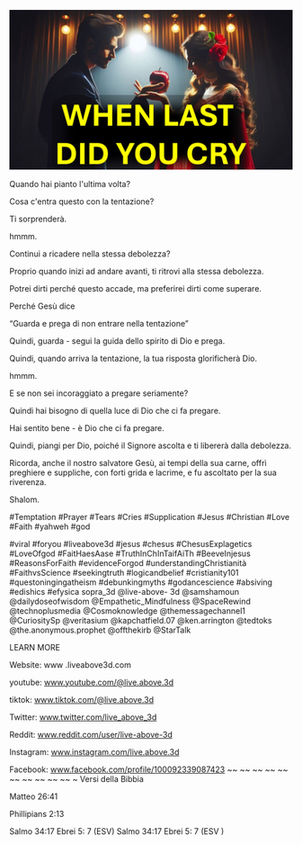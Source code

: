 ![Video cover image](../cover.jpeg "cover-photo")

Quando hai pianto l'ultima volta?

Cosa c'entra questo con la tentazione?

Ti sorprenderà.

hmmm.

Continui a ricadere nella stessa debolezza?

Proprio quando inizi ad andare avanti, ti ritrovi alla stessa debolezza.

Potrei dirti perché questo accade, ma preferirei dirti come superare.

Perché Gesù dice

“Guarda e prega di non entrare nella tentazione”

Quindi, guarda - segui la guida dello spirito di Dio e prega.

Quindi, quando arriva la tentazione, la tua risposta glorificherà Dio.

hmmm.

E se non sei incoraggiato a pregare seriamente?

Quindi hai bisogno di quella luce di Dio che ci fa pregare.

Hai sentito bene - è Dio che ci fa pregare.

Quindi, piangi per Dio, poiché il Signore ascolta e ti libererà dalla debolezza.

Ricorda, anche il nostro salvatore Gesù, ai tempi della sua carne, offrì preghiere e suppliche, con forti grida e lacrime, e fu ascoltato per la sua riverenza.

Shalom.


#Temptation #Prayer #Tears #Cries #Supplication #Jesus #Christian #Love #Faith #yahweh #god

#viral #foryou #liveabove3d #jesus #chesus #ChesusExplagetics #LoveOfgod #FaitHaesAase #TruthInChInTaifAiTh #BeeveInjesus #ReasonsForFaith #evidenceForgod #understandingChristianità #FaithvsScience #seekingtruth #logicandbelief #cristianity101 #questoningingatheism #debunkingmyths #godancescience #absiving #edishics #efysica sopra_3d @live-above- 3d @samshamoun @dailydoseofwisdom @Empathetic_Mindfulness @SpaceRewind @technoplusmedia @Cosmoknowledge @themessagechannel1 @CuriositySp @veritasium @kapchatfield.07 @ken.arrington @tedtoks @the.anonymous.prophet @offthekirb @StarTalk

LEARN MORE


Website: www .liveabove3d.com

youtube: www.youtube.com/@live.above.3d

tiktok: www.tiktok.com/@live.above.3d

Twitter: www.twitter.com/live_above_3d

Reddit: www.reddit.com/user/live-above-3d

Instagram: www.instagram.com/live.above.3d

Facebook: www.facebook.com/profile/100092339087423 ~~ ~~ ~~ ~~ ~~ ~~ ~~ ~~ ~~ ~~ ~ Versi della Bibbia

Matteo 26:41


Phillipians 2:13

Salmo 34:17
Ebrei 5: 7 (ESV)
Salmo 34:17
Ebrei 5: 7 (ESV )